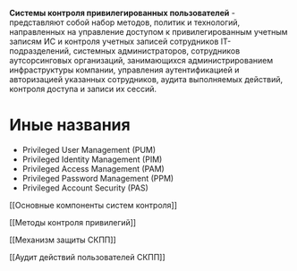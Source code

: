 **Системы контроля привилегированных пользователей** - представляют собой набор методов, политик и технологий, направленных на управление доступом к привилегированным учетным записям ИС и контроля учетных записей сотрудников IT-подразделений, системных администраторов, сотрудников аутсорсинговых организаций, занимающихся администрированием инфраструктуры компании, управления аутентификацией и авторизацией указанных сотрудников, аудита выполняемых действий, контроля доступа и записи их сессий.

# Иные названия
- Privileged User Management (PUM)
- Privileged Identity Management (PIM)
- Privileged Access Management (PAM)
- Privileged Password Management (PPM)
- Privileged Account Security (PAS)

[[Основные компоненты систем контроля]]

[[Методы контроля привилегий]]

[[Механизм защиты СКПП]]

[[Аудит действий пользователей СКПП]]

